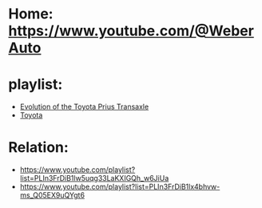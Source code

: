 # Home: https://www.youtube.com/@WeberAuto

# playlist:
- [Evolution of the Toyota Prius Transaxle](https://www.youtube.com/playlist?list=PLIn3FrDiB1lyzmzZNBM24V_FsyuDx8ow_)
- [Toyota](https://www.youtube.com/playlist?list=PLIn3FrDiB1lxzthcUMZQOoJi3PNAlVYa6)

# Relation:
- https://www.youtube.com/playlist?list=PLIn3FrDiB1lw5uqg33LaKXIGQh_w6JiUa
- https://www.youtube.com/playlist?list=PLIn3FrDiB1lx4bhvw-ms_Q05EX9uQYgt6
